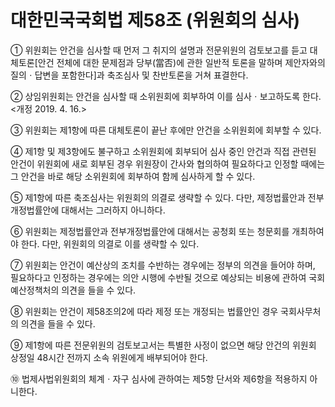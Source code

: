 # 대한민국국회법 제58조 (위원회의 심사)

① 위원회는 안건을 심사할 때 먼저 그 취지의 설명과 전문위원의 검토보고를 듣고 대체토론[안건 전체에 대한 문제점과 당부(當否)에 관한 일반적 토론을 말하며 제안자와의 질의ㆍ답변을 포함한다]과 축조심사 및 찬반토론을 거쳐 표결한다.

② 상임위원회는 안건을 심사할 때 소위원회에 회부하여 이를 심사ㆍ보고하도록 한다. <개정 2019. 4. 16.>

③ 위원회는 제1항에 따른 대체토론이 끝난 후에만 안건을 소위원회에 회부할 수 있다.

④ 제1항 및 제3항에도 불구하고 소위원회에 회부되어 심사 중인 안건과 직접 관련된 안건이 위원회에 새로 회부된 경우 위원장이 간사와 협의하여 필요하다고 인정할 때에는 그 안건을 바로 해당 소위원회에 회부하여 함께 심사하게 할 수 있다.

⑤ 제1항에 따른 축조심사는 위원회의 의결로 생략할 수 있다. 다만, 제정법률안과 전부개정법률안에 대해서는 그러하지 아니하다.

⑥ 위원회는 제정법률안과 전부개정법률안에 대해서는 공청회 또는 청문회를 개최하여야 한다. 다만, 위원회의 의결로 이를 생략할 수 있다.

⑦ 위원회는 안건이 예산상의 조치를 수반하는 경우에는 정부의 의견을 들어야 하며, 필요하다고 인정하는 경우에는 의안 시행에 수반될 것으로 예상되는 비용에 관하여 국회예산정책처의 의견을 들을 수 있다.

⑧ 위원회는 안건이 제58조의2에 따라 제정 또는 개정되는 법률안인 경우 국회사무처의 의견을 들을 수 있다.

⑨ 제1항에 따른 전문위원의 검토보고서는 특별한 사정이 없으면 해당 안건의 위원회 상정일 48시간 전까지 소속 위원에게 배부되어야 한다.

⑩ 법제사법위원회의 체계ㆍ자구 심사에 관하여는 제5항 단서와 제6항을 적용하지 아니한다.
